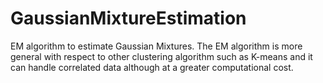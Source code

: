 # GaussianMixtureEstimation
EM algorithm to estimate Gaussian Mixtures. The EM algorithm is more general with respect to other clustering algorithm such as K-means
and it can handle correlated data although at a greater computational cost.


